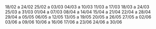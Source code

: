 18/02 a 24/02
25/02 a 03/03
04/03 a 10/03
11/03 a 17/03
18/03 a 24/03
25/03 a 31/03
01/04 a 07/03
08/04 a 14/04
15/04 a 21/04
22/04 a 28/04
29/04 a 05/05
06/05 a 12/05
13/05 a 19/05
20/05 a 26/05
27/05 a 02/06
03/06 a 09/06
10/06 a 16/06
17/06 a 23/06
24/06 a 30/06
